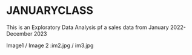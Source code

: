 # JANUARYCLASS
This is an Exploratory Data Analysis pf a sales data from January 2022- December 2023


Image1                 /   Image 2
:im2.jpg               /   im3.jpg
